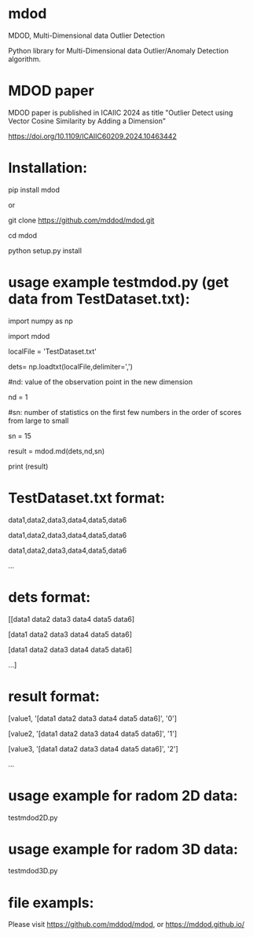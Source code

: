 # mdod
MDOD, Multi-Dimensional data Outlier Detection

Python library for Multi-Dimensional data Outlier/Anomaly Detection algorithm.

# MDOD paper 
MDOD paper is published in ICAIIC 2024 as title "Outlier Detect using Vector Cosine Similarity by Adding a Dimension" 

https://doi.org/10.1109/ICAIIC60209.2024.10463442

# Installation:
 pip install mdod

or

 git clone https://github.com/mddod/mdod.git

 cd mdod

 python setup.py install

# usage example testmdod.py (get data from TestDataset.txt):
import numpy as np

import mdod

localFile = 'TestDataset.txt'

dets= np.loadtxt(localFile,delimiter=',')

#nd: value of the observation point in the new dimension

nd = 1

#sn: number of statistics on the first few numbers in the order of scores from large to small

sn = 15

result = mdod.md(dets,nd,sn)

print (result)



# TestDataset.txt format:
data1,data2,data3,data4,data5,data6

data1,data2,data3,data4,data5,data6

data1,data2,data3,data4,data5,data6

...

# dets format:
[[data1 data2 data3 data4 data5 data6] 

[data1 data2 data3 data4 data5 data6] 

[data1 data2 data3 data4 data5 data6] 

...]

# result format:
[value1, '[data1 data2 data3 data4 data5 data6]', '0']

[value2, '[data1 data2 data3 data4 data5 data6]', '1']

[value3, '[data1 data2 data3 data4 data5 data6]', '2']

...

# usage example for radom 2D data:
testmdod2D.py
# usage example for radom 3D data:
testmdod3D.py


# file exampls:
Please visit https://github.com/mddod/mdod, or https://mddod.github.io/

 
 
